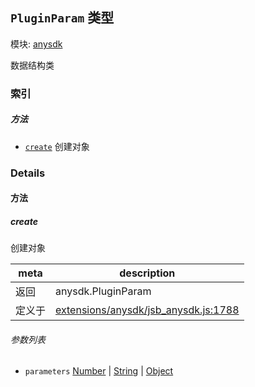 ## `PluginParam` 类型



模块: [anysdk](../modules/anysdk.md)


数据结构类


### 索引



##### 方法

  - [`create`](#create) 创建对象



### Details




<!-- Method Block -->
#### 方法


##### create

创建对象

| meta | description |
|------|-------------|
| 返回 | anysdk.PluginParam 
| 定义于 | [extensions/anysdk/jsb_anysdk.js:1788](https://github.com/cocos-creator/engine/blob/9546fb0f9c421d190e0aba7645402156498449ea/extensions/anysdk/jsb_anysdk.js#L1788) |

###### 参数列表
- `parameters` <a href="https://developer.mozilla.org/en/JavaScript/Reference/Global_Objects/Number" class="crosslink external" target="_blank">Number</a> &#124; <a href="https://developer.mozilla.org/en/JavaScript/Reference/Global_Objects/String" class="crosslink external" target="_blank">String</a> &#124; <a href="https://developer.mozilla.org/en/JavaScript/Reference/Global_Objects/Object" class="crosslink external" target="_blank">Object</a> 




